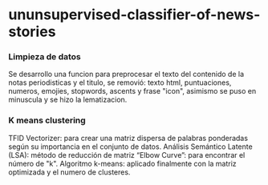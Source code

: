 # ununsupervised-classifier-of-news-stories

### Limpieza de datos

Se desarrollo una funcion para preprocesar el texto del contenido de la notas periodisticas y el titulo, se removió: texto html, puntuaciones, numeros, emojies, stopwords, ascents y frase "icon", asimismo se puso en minuscula y se hizo la lematizacion.

### K means clustering 
TFID Vectorizer: para crear una matriz dispersa de palabras ponderadas según su importancia en el conjunto de datos.
Análisis Semántico Latente (LSA): método de reducción de matriz
“Elbow Curve”: para encontrar el número de "k".
Algoritmo k-means: aplicado finalmente con la matriz optimizada y el numero de clusteres.
